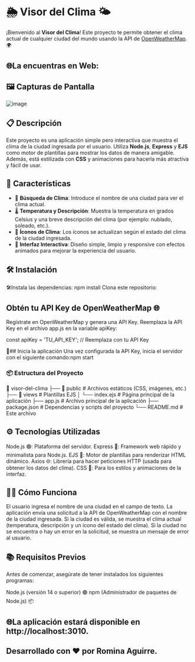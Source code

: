 # 🌦️ Visor del Clima 🌤️

¡Bienvenido al **Visor del Clima**! Este proyecto te permite obtener el clima actual de cualquier ciudad del mundo usando la API de [OpenWeatherMap](https://openweathermap.org/). 🌍

## 🌐La encuentras en Web:

## 🖼️ Capturas de Pantalla
![image](https://github.com/user-attachments/assets/5e8b8a0e-9807-4950-a027-462e2d380c55)


## 📋 Descripción

Este proyecto es una aplicación simple pero interactiva que muestra el clima de la ciudad ingresada por el usuario. Utiliza **Node.js**, **Express** y **EJS** como motor de plantillas para mostrar los datos de manera amigable. Además, está estilizada con **CSS** y animaciones para hacerla más atractiva y fácil de usar.

## 🚀 Características

- 🔎 **Búsqueda de Clima**: Introduce el nombre de una ciudad para ver el clima actual.
- 🌡️ **Temperatura y Descripción**: Muestra la temperatura en grados Celsius y una breve descripción del clima (por ejemplo: nublado, soleado, etc.).
- 🌈 **Íconos de Clima**: Los íconos se actualizan según el estado del clima de la ciudad ingresada.
- 📱 **Interfaz Interactiva**: Diseño simple, limpio y responsive con efectos animados para mejorar la experiencia del usuario.

## 🛠️ Instalación
🛠️Instala las dependencias: npm install
Clona este repositorio: 


## Obtén tu API Key de OpenWeatherMap 🌐
Regístrate en OpenWeatherMap y genera una API Key. Reemplaza la API Key en el archivo app.js en la variable apiKey:

const apiKey = 'TU_API_KEY'; // Reemplaza con tu API Key

🌟## Inicia la aplicación
Una vez configurada la API Key, inicia el servidor con el siguiente comando:npm start

### 📦 Estructura del Proyecto
📂 visor-del-clima
├── 📂 public          # Archivos estáticos (CSS, imágenes, etc.)
├── 📂 views           # Plantillas EJS
│   └── index.ejs      # Página principal de la aplicación
├── app.js             # Archivo principal de la aplicación
├── package.json       # Dependencias y scripts del proyecto
└── README.md          # Este archivo

## ⚙️ Tecnologías Utilizadas
Node.js 🟢: Plataforma del servidor.
Express 🚀: Framework web rápido y minimalista para Node.js.
EJS 📄: Motor de plantillas para renderizar HTML dinámico.
Axios 🌐: Librería para hacer peticiones HTTP (usada para obtener los datos del clima).
CSS 🎨: Para los estilos y animaciones de la interfaz.


## 👩‍💻 Cómo Funciona
El usuario ingresa el nombre de una ciudad en el campo de texto.
La aplicación envía una solicitud a la API de OpenWeatherMap con el nombre de la ciudad ingresada.
Si la ciudad es válida, se muestra el clima actual (temperatura, descripción y un ícono del estado del clima).
Si la ciudad no se encuentra o hay un error en la solicitud, se muestra un mensaje de error al usuario.

## 📚 Requisitos Previos
Antes de comenzar, asegúrate de tener instalados los siguientes programas:

Node.js (versión 14 o superior) 🟢
npm (Administrador de paquetes de Node.js) 📦


## 🌐La aplicación estará disponible en   http://localhost:3010.

## Desarrollado con ❤️ por Romina Aguirre.
